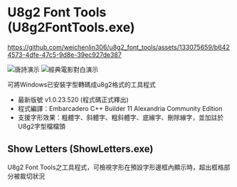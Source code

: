 # U8g2 Font Tools (U8g2FontTools.exe)

https://github.com/weichenlin306/u8g2_font_tools/assets/133075659/b6424573-4dfe-47c5-9d8e-39ec927de387

![唐詩演示](https://github.com/weichenlin306/u8g2_font_tools/assets/133075659/d64c8755-c695-4f98-9646-18bfc1cd5fe8) ![經典電影對白演示](https://github.com/weichenlin306/u8g2_font_tools/assets/133075659/215f957d-3b3d-47f0-8511-de8e35eb95ae)

可將Windows已安裝字型轉碼成u8g2格式的工具程式
- 最新版號 v1.0.23.520 (程式碼正式釋出)
- 程式編譯：Embarcadero C++ Builder 11 Alexandria Community Edition
- 支援字形效果：粗體字、斜體字、粗斜體字、底線字、刪除線字，並加註於U8g2字型檔檔頭

## Show Letters (ShowLetters.exe)
U8g2 Font Tools之工具程式，可檢視字形在預設字形邊框內顯示時，超出框格部分被裁切狀況
